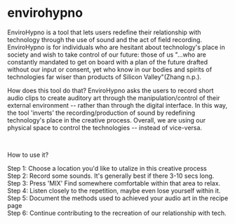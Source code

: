 # envirohypno

EnviroHypno is a tool that lets users redefine their relationship with technology through the use of sound and the act of field recording. EnviroHypno is for individuals who are hesitant about technology's place in society and wish to take control of our future: those of us "...who are constantly mandated to get on board with a plan of the future drafted without our input or consent, yet who know in our bodies and spirits of technologies far wiser than products of Silicon Valley"(Zhang n.p.).

How does this tool do that? EnviroHypno asks the users to record short audio clips to create auditory art through the manipulation/control of their external environment -- rather than through the digital interface. In this way, the tool  'inverts’ the recording/production of sound by redefining technology's place in the creative process. Overall, we are using our physical space to control the technologies -- instead of vice-versa.

<br>

How to use it?

Step 1: Choose a location you'd like to utalize in this creative process <br>
Step 2: Record some sounds. It's generally best if there 3-10 secs long. <br>
Step 3: Press 'MIX' Find somewhere comfortable within that area to relax. <br>
Step 4: Listen closely to the repetition, maybe even lose yourself within it. <br>
Step 5: Document the methods used to achieved your audio art in the recipe page <br>
Step 6: Continue contributing to the recreation of our relationship with tech. <br><br>

